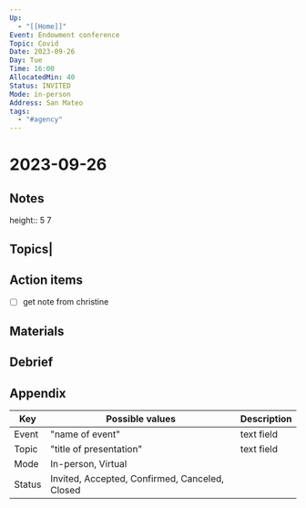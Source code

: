 ```yaml
---
Up:
  - "[[Home]]"
Event: Endowment conference
Topic: Covid
Date: 2023-09-26
Day: Tue
Time: 16:00
AllocatedMin: 40
Status: INVITED
Mode: in-person
Address: San Mateo
tags:
  - "#agency"
---
```

# 2023-09-26 
## Notes

height:: 5 7 

## Topics|
## Action items
- [ ] get note from christine
## Materials
## Debrief
## Appendix

|Key|Possible values|Description|
|---|---|---|
|Event|"name of event"|text field|
|Topic|"title of presentation"|text field|
|Mode|In-person, Virtual||
|Status| Invited, Accepted, Confirmed, Canceled, Closed||


